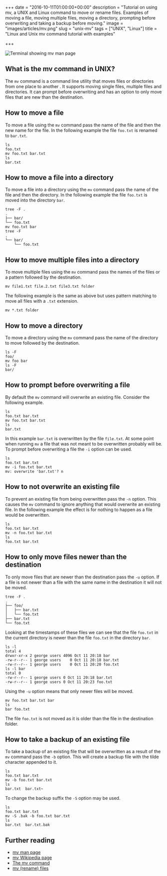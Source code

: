 +++
date = "2016-10-11T01:00:00+00:00"
description = "Tutorial on using mv, a UNIX and Linux command to move or rename files. Examples of moving a file, moving multiple files, moving a directory, prompting before overwriting and taking a backup before moving."
image = "images/articles/mv.png"
slug = "unix-mv"
tags = ["UNIX", "Linux"]
title = "Linux and Unix mv command tutorial with examples"

+++

![Terminal showing mv man page][2]

## What is the mv command in UNIX?

The `mv` command is a command line utility that moves files or directories from one place to another . It supports moving single files, multiple files and directories. It can prompt before overwriting and has an option to only move files that are new than the destination. 

## How to move a file

To move a file using the `mv` command pass the name of the file and then the new name for the file. In the following example the file `foo.txt` is renamed to `bar.txt`.

    ls
    foo.txt
    mv foo.txt bar.txt
    ls 
    bar.txt


## How to move a file into a directory

To move a file into a directory using the `mv` command pass the name of the file and then the directory. In the following example the file `foo.txt` is moved into the directory `bar`.

    tree -F .
    .
    ├── bar/
    └── foo.txt
    mv foo.txt bar
    tree -F 
    .
    └── bar/
        └── foo.txt

## How to move multiple files into a directory

To move multiple files using the `mv` command pass the names of the files or a pattern followed by the destination.

    mv file1.txt file.2.txt file3.txt folder

The following example is the same as above but uses pattern matching to move all files with a `.txt` extension. 

    mv *.txt folder

## How to move a directory

To move a directory using the `mv` command pass the name of the directory to move followed by the destination.

    ls -F 
    foo/
    mv foo bar
    ls -F
    bar/

## How to prompt before overwriting a file

By default the `mv` command will overwrite an existing file. Consider the following example.

    ls 
    foo.txt bar.txt
    mv foo.txt bar.txt
    ls
    bar.txt

In this example `bar.txt` is overwritten by the file `file.txt`. At some point when running `mv` a file that was not meant to be overwritten probably will be. To prompt before overwriting a file the `-i` option can be used.

    ls 
    foo.txt bar.txt
    mv -i foo.txt bar.txt
    mv: overwrite 'bar.txt'? n

## How to not overwrite an existing file

To prevent an existing file from being overwritten pass the `-n` option. This causes the `mv` command to ignore anything that would overwrite an existing file. In the following example the effect is for nothing to happen as a file would be overwritten.

    ls 
    foo.txt bar.txt
    mv -n foo.txt bar.txt
    ls
    foo.txt bar.txt

## How to only move files newer than the destination

To only move files that are newer than the destination pass the `-u` option. If a file is not newer than a file with the same name in the destination it will not be moved.

    tree -F .
    .
    ├── foo/
    │   ├── bar.txt
    │   └── foo.txt
    ├── bar.txt
    └── foo.txt

Looking at the timestamps of these files we can see that the file `foo.txt` in the current directory is newer than the file `foo.txt` in the directory `bar`.

    ls -l
    total 4
    drwxr-xr-x 2 george users 4096 Oct 11 20:18 bar
    -rw-r--r-- 1 george users    0 Oct 11 20:18 bar.txt
    -rw-r--r-- 1 george users    0 Oct 11 20:20 foo.txt
    ls -l bar
    total 0
    -rw-r--r-- 1 george users 0 Oct 11 20:18 bar.txt
    -rw-r--r-- 1 george users 0 Oct 11 20:23 foo.txt

Using the `-u` option means that only newer files will be moved.

    mv foo.txt bar.txt bar
    ls 
    bar foo.txt

The file `foo.txt` is not moved as it is older than the file in the destination folder.

## How to take a backup of an existing file

To take a backup of an existing file that will be overwritten as a result of the `mv` command pass the `-b` option. This will create a backup file with the tilde character appended to it.

    ls 
    foo.txt bar.txt
    mv -b foo.txt bar.txt
    ls
    bar.txt  bar.txt~

To change the backup suffix the `-S` option may be used. 

    ls 
    foo.txt bar.txt
    mv -S .bak -b foo.txt bar.txt
    ls
    bar.txt  bar.txt.bak

## Further reading 
* [mv man page][1]
* [mv Wikipedia page][3]
* [The mv command][4]
* [mv (rename) files][5]

[1]: http://linux.die.net/man/1/mv
[2]: /images/articles/mv.png "Linux and Unix mv command"
[3]: https://en.wikipedia.org/wiki/Mv
[4]: http://linfo.org/mv.html
[5]: https://www.gnu.org/software/coreutils/manual/coreutils.html#mv-invocation
